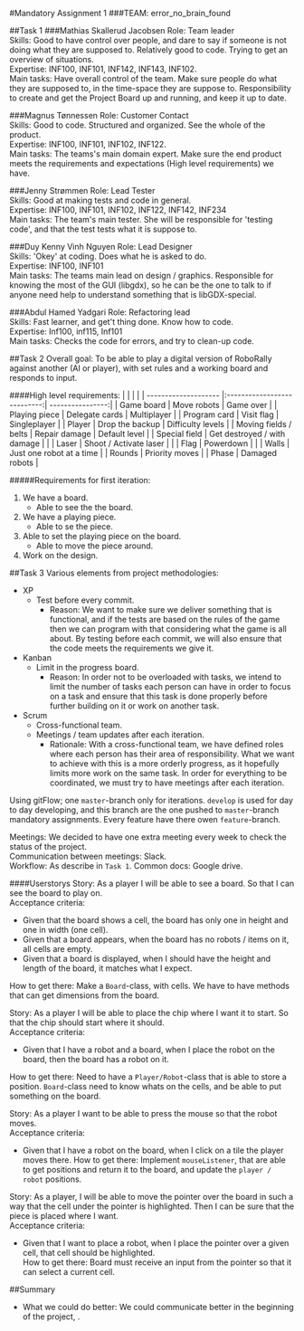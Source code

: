 #Mandatory Assignment 1
###TEAM: error_no_brain_found

##Task 1
###Mathias Skallerud Jacobsen
Role: Team leader  
Skills: Good to have control over people, and dare to say if someone is not doing what they are supposed to. Relatively
 good to code. Trying to get an overview of situations.  
Expertise: INF100, INF101, INF142, INF143, INF102.  
Main tasks: Have overall control of the team. Make sure people do what they are supposed to, in the time-space they are 
suppose to. Responsibility to create and get the Project Board up and running, and keep it up to date.

###Magnus Tønnessen
Role: Customer Contact  
Skills: Good to code. Structured and organized. See the whole of the product.  
Expertise: INF100, INF101, INF102, INF122.  
Main tasks: The teams's main domain expert. Make sure the end product meets the requirements and expectations (High
 level requirements) we have.

###Jenny Strømmen
Role: Lead Tester  
Skills: Good at making tests and code in general.  
Expertise: INF100, INF101, INF102, INF122, INF142, INF234  
Main tasks: The team's main tester. She will be responsible for 'testing code', and that the test tests what it is 
suppose to. 

###Duy Kenny Vinh Nguyen
Role: Lead Designer  
Skills: 'Okey' at coding. Does what he is asked to do.   
Expertise: INF100, INF101  
Main tasks: The teams main lead on design / graphics. Responsible for knowing the most of the GUI (libgdx), 
so he can be the one to talk to if anyone need help to understand something that is libGDX-special.

###Abdul Hamed Yadgari
Role: Refactoring lead  
Skills: Fast learner, and get't thing done. Know how to code.  
Expertise: Inf100, inf115, Inf101  
Main tasks: Checks the code for errors, and try to clean-up code.



##Task 2
Overall goal: To be able to play a digital version of RoboRally against another (AI or player), with set rules and a 
working board and responds to input.  

####High level requirements: 
|                      |                             |                  |
| -------------------- |:---------------------------:| ----------------:|
| Game board           | Move robots                 | Game over        |
| Playing piece        | Delegate cards              | Multiplayer      |
| Program card         | Visit flag                   | Singleplayer     |
| Player               | Drop the backup             | Difficulty levels |
| Moving fields / belts | Repair damage               | Default level    |
| Special field         | Get destroyed / with damage |                  |
| Laser                | Shoot / Activate laser      |                  |
| Flag                 | Powerdown                   |                  |
| Walls                | Just one robot at a time    | 
| Rounds               | Priority moves              |
| Phase                | Damaged robots              |

#####Requirements for first iteration:       
1. We have a board.
    * Able to see the the board.
2. We have a playing piece.
    * Able to se the piece.
3. Able to set the playing piece on the board.
    * Able to move the piece around.
4. Work on the design.



##Task 3
Various elements from project methodologies:  

* XP
    * Test before every commit.
        * Reason: We want to make sure we deliver something that is functional,
         and if the tests are based on the rules of the game then we can program with that
         considering what the game is all about. By testing before each commit, we will also ensure that the code meets 
         the requirements we give it.
* Kanban
    * Limit in the progress board.
        * Reason: In order not to be overloaded with tasks, we intend to limit the number of tasks each person can have 
        in order to focus on a task and ensure that this task is done properly before further building on it or work on 
        another task.
* Scrum
    * Cross-functional team.
    * Meetings / team updates after each iteration.
        * Rationale: With a cross-functional team, we have defined roles where each person has their area of 
        responsibility. What we want to achieve with this is a more orderly progress, as it hopefully limits more work 
        on the same task. In order for everything to be coordinated, we must try to have meetings after each iteration.
        
 
Using gitFlow; one ``master``-branch only for iterations. ``develop`` is used for day to day developing, and this 
branch are the one pushed to ``master``-branch mandatory assignments. Every feature have there owen ``feature``-branch.
 
   
Meetings: We decided to have one extra meeting every week to check the status of the project.  
Communication between meetings: Slack.  
Workflow: As describe in ``Task 1``.
Common docs: Google drive.

####Userstorys
Story: As a player I will be able to see a board. So that I can see the board to play on.  
Acceptance criteria: 
* Given that the board shows a cell, the board has only one in height and one in width (one cell). 
* Given that a board appears, when the board has no robots / items on it, all cells are empty.
* Given that a board is displayed, when I should have the height and length of the board, it matches what I expect.  

How to get there: Make a ``Board``-class, with cells. We have to have methods that can get dimensions from 
the board.  

Story: As a player I will be able to place the chip where I want it to start. So that the chip should start where it 
should.  
Acceptance criteria: 
* Given that I have a robot and a board, when I place the robot on the board, then the board has a 
robot on it.  

How to get there: Need to have a ``Player/Robot``-class that is able to store a position. ``Board``-class need to know 
whats on the cells, and be able to put something on the board.

Story: As a player I want to be able to press the mouse so that the robot moves.  
Acceptance criteria: 
* Given that I have a robot on the board, when I click on a tile the player moves there.
How to get there: Implement ``mouseListener``, that are able to get positions and return it to the board, and update the
 ``player / robot`` positions.  

Story: As a player, I will be able to move the pointer over the board in such a way that the cell under the pointer is 
highlighted. Then I can be sure that the piece is placed where I want.  
Acceptance criteria: 
* Given that I want to place a robot, when I place the pointer over a given cell, that cell should be highlighted.   
How to get there: Board must receive an input from the pointer so that it can select a current cell.  

##Summary

* What we could do better:
We could communicate better in the beginning of the project, . 
